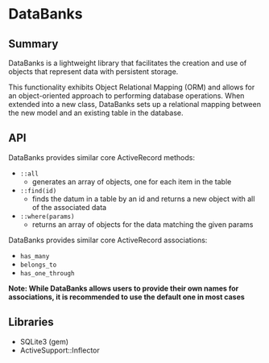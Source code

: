 # DataBanks

## Summary

DataBanks is a lightweight library that facilitates the creation and use of objects that represent data with persistent storage.

This functionality exhibits Object Relational Mapping (ORM) and allows for an object-oriented approach to performing database operations. When extended into a new class, DataBanks sets up a relational mapping between the new model and an existing table in the database.

## API

DataBanks provides similar core ActiveRecord methods:

- `::all`
  - generates an array of objects, one for each item in the table
- `::find(id)`
  - finds the datum in a table by an id and returns a new object with all of the associated data
- `::where(params)`
  - returns an array of objects for the data matching the given params

DataBanks provides similar core ActiveRecord associations:

- `has_many`
- `belongs_to`
- `has_one_through`

 **Note: While DataBanks allows users to provide their own names for associations, it is recommended to use the default one in most cases**

## Libraries

- SQLite3 (gem)
- ActiveSupport::Inflector
